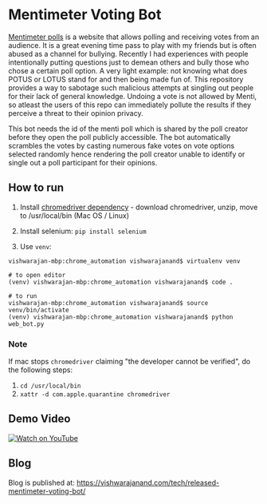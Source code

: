 # Mentimeter Voting Bot

[Mentimeter polls](https://www.menti.com/) is a website that allows polling and receiving votes from an audience. It is a great evening time pass to play with my friends but is often abused as a channel for bullying. Recently I had experiences with people intentionally putting questions just to demean others and bully those who chose a certain poll option. A very light example: not knowing what does POTUS or LOTUS stand for and then being made fun of. This repository provides a way to sabotage such malicious attempts at singling out people for their lack of general knowledge. Undoing a vote is not allowed by Menti, so atleast the users of this repo can immediately pollute the results if they perceive a threat to their opinion privacy.

This bot needs the id of the menti poll which is shared by the poll creator before they open the poll publicly accessible. The bot automatically scrambles the votes by casting numerous fake votes on vote options selected randomly hence rendering the poll creator unable to identify or single out a poll participant for their opinions.

## How to run

1. Install [chromedriver dependency](http://chromedriver.storage.googleapis.com/index.html) - download chromedriver, unzip, move to /usr/local/bin (Mac OS / Linux)

2. Install selenium: `pip install selenium`

3. Use `venv`:

```
vishwarajan-mbp:chrome_automation vishwarajanand$ virtualenv venv

# to open editor
(venv) vishwarajan-mbp:chrome_automation vishwarajanand$ code .

# to run
vishwarajan-mbp:chrome_automation vishwarajanand$ source venv/bin/activate
(venv) vishwarajan-mbp:chrome_automation vishwarajanand$ python web_bot.py
```

### Note

If mac stops `chromedriver` claiming "the developer cannot be verified", do the following steps:

1. `cd /usr/local/bin`
2. `xattr -d com.apple.quarantine chromedriver`

## Demo Video

[![Watch on YouTube](https://img.youtube.com/vi/8bqY13JOA_A/sddefault.jpg)](https://youtu.be/8bqY13JOA_A)

## Blog

Blog is published at: https://vishwarajanand.com/tech/released-mentimeter-voting-bot/
